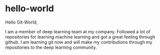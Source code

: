 # hello-world
Hello Git-World,

I am a member of deep learning team at my company. Followed a lot of repositories for learning machine learning and got a great feeling through github. I am learning git now and will make my contributions through my repositories to the deep learning community.
